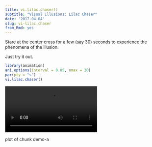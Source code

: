 ```yaml
---
title: vi.lilac.chaser()
subtitle: "Visual Illusions: Lilac Chaser"
date: '2017-04-04'
slug: vi-lilac.chaser
from_Rmd: yes
---
```


Stare at the center cross for a few (say 30) seconds to experience the
phenomena of the illusion.

Just try it out.
 

```r
library(animation)
ani.options(interval = 0.05, nmax = 20)
par(pty = "s")
vi.lilac.chaser()
```

<video controls loop autoplay><source src="https://assets.yihui.name/figures/animation/example/vi-lilac-chaser/demo-a.mp4?dl=1" /><p>plot of chunk demo-a</p></video>
